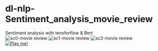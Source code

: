 # dl-nlp-Sentiment_analysis_movie_review
Sentiment analysis with tensforflow &amp; Bert
<br>
![sc0-movie review](https://user-images.githubusercontent.com/67087280/227196485-f6c3f949-2218-4387-a69d-ff854bd4d382.png)
![sc1-movie review](https://user-images.githubusercontent.com/67087280/227196477-921ff38b-1e73-483a-966d-2a582b0dfc7e.png)
![sc2-movie review](https://user-images.githubusercontent.com/67087280/227196483-cba23ab3-deaa-4568-974a-66f7b10d8012.png)
<br>
[![Play me!](https://user-images.githubusercontent.com/67087280/227196485-f6c3f949-2218-4387-a69d-ff854bd4d382.png)](https://github.com/vignesh-kannaa/dl-nlp-Sentiment_analysis_movie_review/blob/assets/67087280/e0b13914-4f75-4f81-a601-c34355f2827b/video_link.mp4)




